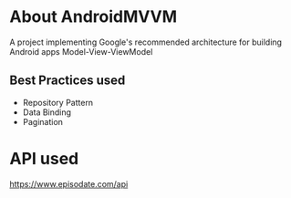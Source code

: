 # About AndroidMVVM
A project implementing Google's recommended architecture for building Android apps Model-View-ViewModel 
## Best Practices used
- Repository Pattern
- Data Binding
- Pagination

# API used
https://www.episodate.com/api